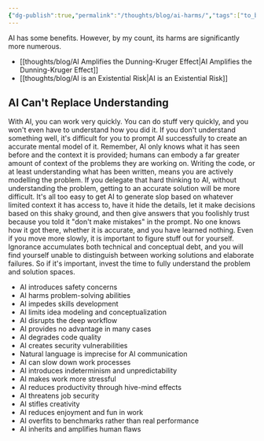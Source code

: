 ```yaml
---
{"dg-publish":true,"permalink":"/thoughts/blog/ai-harms/","tags":["to_blog","to_refactor","ai"],"created":"2025-08-26T19:38:31.977+01:00","updated":"2025-09-22T19:59:18.124+01:00"}
---
```


AI has some benefits. However, by my count, its harms are significantly more numerous.
- [[thoughts/blog/AI Amplifies the Dunning-Kruger Effect\|AI Amplifies the Dunning-Kruger Effect]]
- [[thoughts/blog/AI is an Existential Risk\|AI is an Existential Risk]]

## AI Can't Replace Understanding
With AI, you can work very quickly. You can do stuff very quickly, and you won't even have to understand how you did it. If you don't understand something well, it's difficult for you to prompt AI successfully to create an accurate mental model of it. Remember, AI only knows what it has seen before and the context it is provided; humans can embody a far greater amount of context of the problems they are working on. Writing the code, or at least understanding what has been written, means you are actively modelling the problem. If you delegate that hard thinking to AI, without understanding the problem, getting to an accurate solution will be more difficult. It's all too easy to get AI to generate slop based on whatever limited context it has access to, have it hide the details, let it make decisions based on this shaky ground, and then give answers that you foolishly trust because you told it "don't make mistakes" in the prompt. No one knows how it got there, whether it is accurate, and you have learned nothing.  Even if you move more slowly, it is important to figure stuff out for yourself. Ignorance accumulates both technical and conceptual debt, and you will find yourself unable to distinguish between working solutions and elaborate failures. So if it's important, invest the time to fully understand the problem and solution spaces.

- AI introduces safety concerns
- AI harms problem-solving abilities
- AI impedes skills development
- AI limits idea modeling and conceptualization
- AI disrupts the deep workflow
- AI provides no advantage in many cases
- AI degrades code quality
- AI creates security vulnerabilities
- Natural language is imprecise for AI communication
- AI can slow down work processes
- AI introduces indeterminism and unpredictability
- AI makes work more stressful
- AI reduces productivity through hive-mind effects
- AI threatens job security
- AI stifles creativity
- AI reduces enjoyment and fun in work
- AI overfits to benchmarks rather than real performance
- AI inherits and amplifies human flaws
